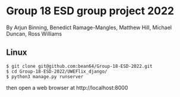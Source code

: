 Group 18 ESD group project 2022
===============================

By Arjun Binning, Benedict Ramage-Mangles, Matthew Hill, Michael Duncan, Ross Williams

Linux
-----
```
$ git clone git@github.com:bean64/Group-18-ESD-2022.git
$ cd Group-18-ESD-2022/UWEFlix_django/
$ python3 manage.py runserver
```
then open a web browser at http://localhost:8000
